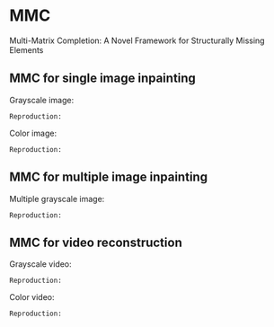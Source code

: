 # MMC
Multi-Matrix Completion: A Novel Framework for Structurally Missing Elements

## MMC for single image inpainting

Grayscale image:

``Reproduction:``

Color image:

``Reproduction:``

## MMC for multiple image inpainting

Multiple grayscale image:

``Reproduction:``

## MMC for video reconstruction

Grayscale video:

``Reproduction:``

Color video:

``Reproduction:``
